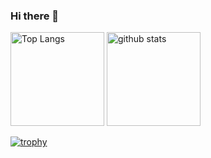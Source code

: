 ### Hi there 👋
<p align="left"> 
  <img alt="Top Langs" height="150px" src="git-hub-readme-stats-a5f7.vercel.app/api/?username=tomoyuki-kumagai-131&layout=compact&show_icons=true&theme=onedark" />
  <img alt="github stats" height="150px" src="https://github-readme-stats.vercel.app/api?username=tomoyuki-kumagai-131&theme=onedark&show_icons=ture" />
</p>

[![trophy](https://github-profile-trophy.vercel.app/?username=tomoyuki-kumagai-131&theme=onedark&column=7
)](https://github.com/ryo-ma/github-profile-trophy)
